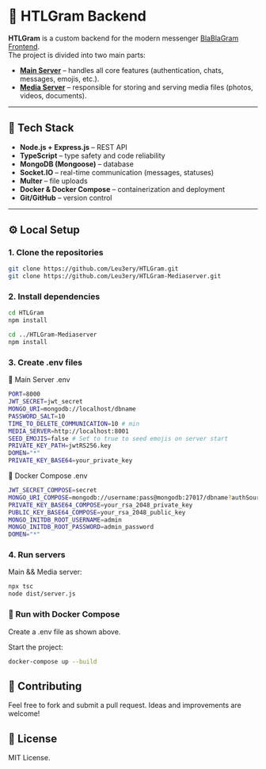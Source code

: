 # 📨 HTLGram Backend  

**HTLGram** is a custom backend for the modern messenger [BlaBlaGram Frontend](https://github.com/so-s1m4/BlaBlaGram).  
The project is divided into two main parts:  

- **[Main Server](https://github.com/Leu3ery/HTLGram)** – handles all core features (authentication, chats, messages, emojis, etc.).  
- **[Media Server](https://github.com/Leu3ery/HTLGram-Mediaserver)** – responsible for storing and serving media files (photos, videos, documents).  

---

## 🚀 Tech Stack
- **Node.js + Express.js** – REST API  
- **TypeScript** – type safety and code reliability  
- **MongoDB (Mongoose)** – database  
- **Socket.IO** – real-time communication (messages, statuses)  
- **Multer** – file uploads  
- **Docker & Docker Compose** – containerization and deployment  
- **Git/GitHub** – version control  

---

## ⚙️ Local Setup

### 1. Clone the repositories
```bash
git clone https://github.com/Leu3ery/HTLGram.git
git clone https://github.com/Leu3ery/HTLGram-Mediaserver.git
```

### 2. Install dependencies
```bash
cd HTLGram
npm install

cd ../HTLGram-Mediaserver
npm install
```

### 3. Create .env files

📌 Main Server .env
```bash
PORT=8000
JWT_SECRET=jwt_secret
MONGO_URI=mongodb://localhost/dbname
PASSWORD_SALT=10
TIME_TO_DELETE_COMMUNICATION=10 # min
MEDIA_SERVER=http://localhost:8001
SEED_EMOJIS=false # Set to true to seed emojis on server start
PRIVATE_KEY_PATH=jwtRS256.key
DOMEN="*"
PRIVATE_KEY_BASE64=your_private_key
```

📌 Docker Compose .env
```bash
JWT_SECRET_COMPOSE=secret
MONGO_URI_COMPOSE=mongodb://username:pass@mongodb:27017/dbname?authSource=admin
PRIVATE_KEY_BASE64_COMPOSE=your_rsa_2048_private_key
PUBLIC_KEY_BASE64_COMPOSE=your_rsa_2048_public_key
MONGO_INITDB_ROOT_USERNAME=admin
MONGO_INITDB_ROOT_PASSWORD=admin_password
DOMEN="*"
```

### 4. Run servers

Main && Media server:
```bash
npx tsc
node dist/server.js
```

### 🐳 Run with Docker Compose

Create a .env file as shown above.

Start the project:
```bash
docker-compose up --build
```

## 🤝 Contributing

Feel free to fork and submit a pull request. Ideas and improvements are welcome!

## 📜 License

MIT License.
